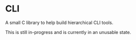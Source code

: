 # CLI

A small C library to help build hierarchical CLI tools.

This is still in-progress and is currently in an unusable state.
